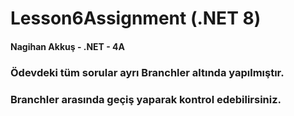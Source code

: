# Lesson6Assignment (.NET 8)
#### Nagihan Akkuş - .NET - 4A

### Ödevdeki tüm sorular ayrı Branchler altında yapılmıştır. 
### Branchler arasında geçiş yaparak kontrol edebilirsiniz.

